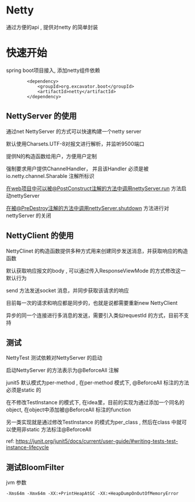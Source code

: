 # Netty

通过方便的api , 提供对netty 的简单封装

# 快速开始

spring boot项目接入, 添加netty组件依赖

```
        <dependency>
            <groupId>org.excavator.boot</groupId>
            <artifactId>netty</artifactId>
        </dependency>
```

## NettyServer 的使用

通过net NettyServer 的方式可以快速构建一个netty server 

默认使用Charsets.UTF-8对报文进行解析，并监听9500端口

提供N的构造函数给用户，方便用户定制

强制要求用户提供ChannelHandler， 并且该Handler 必须是被io.netty.channel.Sharable 注解所标识

在web项目中可以被@PostConstruct注解的方法中调用nettyServer.run 方法启动nettyServer 

在被@PreDestroy注解的方法中调用nettyServer.shutdown 方法进行对nettyServer 的关闭

## NettyClient 的使用

NettyClinet 的构造函数提供多种方式用来创建同步发送消息，并获取响应的构造函数

默认获取响应报文的body , 可以通过传入ResponseViewMode 的方式修改这一默认行为

send 方法发送socket 消息，并同步获取该请求的响应

目前每一次的请求和响应都是同步的，也就是说都需要重新new NettyClient 

异步的同一个连接进行多消息的发送，需要引入类似requestId 的方式，目前不支持


## 测试

NettyTest 测试依赖对NettyServer 的启动

启动NettyServer 的方法表示为@BeforceAll 注解

junit5 默认模式为per-method , 在per-method 模式下, @BeforceAll 标注的方法必须是static 的

在不修改TestInstance 的模式下, 在idea里，目前的实现为通过添加一个同名的object, 在object中添加被@BeforceAll 标注的function 

另一类实现就是通过修改TestInstance 的模式为per_class , 然后在class 中就可以使用非static 方法标注@BeforceAll

ref: https://junit.org/junit5/docs/current/user-guide/#writing-tests-test-instance-lifecycle


## 测试BloomFilter 

jvm 参数 

```
-Xms64m -Xmx64m -XX:+PrintHeapAtGC -XX:+HeapDumpOnOutOfMemoryError
```
